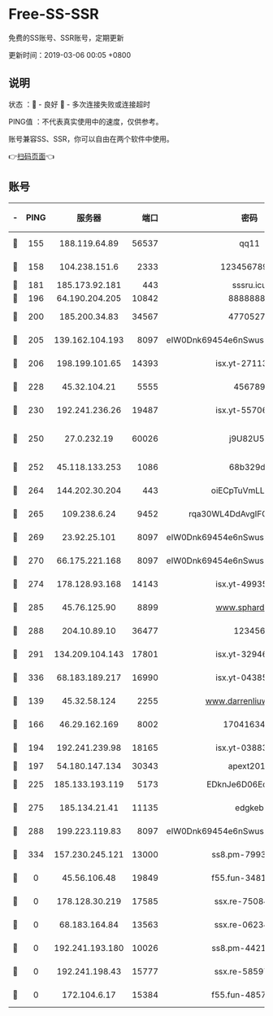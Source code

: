 # Free-SS-SSR

免费的SS账号、SSR账号，定期更新

更新时间：2019-03-06 00:05 +0800

## 说明

状态     ：🙂 - 良好 🙁 - 多次连接失败或连接超时

PING值   ：不代表真实使用中的速度，仅供参考。

账号兼容SS、SSR，你可以自由在两个软件中使用。

👉[扫码页面](https://liesauer.github.io/free-ss-ssr.github.io/)👈

## 账号

|-|PING|服务器|端口|密码|加密方式|区域|
|:----:|:----:|:-----:|-----:|:----:|:----:|:----:|
|🙂|155|188.119.64.89|56537|qq11|aes-256-cfb|RU|
|🙂|158|104.238.151.6|2333|12345678900|aes-256-cfb|JP|
|🙂|181|185.173.92.181|443|sssru.icu|rc4-md5|RU|
|🙂|196|64.190.204.205|10842|88888888|rc4-md5|US|
|🙂|200|185.200.34.83|34567|47705279|aes-256-cfb|US|
|🙂|205|139.162.104.193|8097|eIW0Dnk69454e6nSwuspv9DmS201tQ0D|aes-256-cfb|JP|
|🙂|206|198.199.101.65|14393|isx.yt-27113496|aes-256-cfb|US|
|🙂|228|45.32.104.21|5555|456789|aes-256-cfb|SG|
|🙂|230|192.241.236.26|19487|isx.yt-55706100|aes-256-cfb|US|
|🙂|250|27.0.232.19|60026|j9U82U53|xchacha20-ietf-poly1305|HK|
|🙂|252|45.118.133.253|1086|68b329da|aes-256-cfb|SG|
|🙂|264|144.202.30.204|443|oiECpTuVmLLxk4Ts|aes-256-cfb|US|
|🙂|265|109.238.6.24|9452|rqa30WL4DdAvgIFG6Fs3znzTa|aes-256-cfb|FR|
|🙂|269|23.92.25.101|8097|eIW0Dnk69454e6nSwuspv9DmS201tQ0D|aes-256-cfb|US|
|🙂|270|66.175.221.168|8097|eIW0Dnk69454e6nSwuspv9DmS201tQ0D|aes-256-cfb|US|
|🙂|274|178.128.93.168|14143|isx.yt-49935432|aes-256-cfb|SG|
|🙂|285|45.76.125.90|8899|www.sphard.com|aes-256-cfb|JP|
|🙂|288|204.10.89.10|36477|123456|aes-256-cfb|US|
|🙂|291|134.209.104.143|17801|isx.yt-32946841|aes-256-cfb|SG|
|🙂|336|68.183.189.217|16990|isx.yt-04385835|aes-256-cfb|SG|
|🙂|139|45.32.58.124|2255|www.darrenliuwei.com|aes-256-cfb|JP|
|🙂|166|46.29.162.169|8002|1704163453|aes-256-cfb|RU|
|🙂|194|192.241.239.98|18165|isx.yt-03883101|aes-256-cfb|US|
|🙂|197|54.180.147.134|30343|apext2019|chacha20|KR|
|🙂|225|185.133.193.119|5173|EDknJe6D06EoWDaw|aes-256-cfb|US|
|🙂|275|185.134.21.41|11135|edgkeb|aes-256-cfb|GB|
|🙂|288|199.223.119.83|8097|eIW0Dnk69454e6nSwuspv9DmS201tQ0D|aes-256-cfb|US|
|🙂|334|157.230.245.121|13000|ss8.pm-79933809|aes-256-cfb|SG|
|🙁|0|45.56.106.48|19849|f55.fun-34811543|aes-256-cfb|US|
|🙁|0|178.128.30.219|17585|ssx.re-75084911|aes-256-cfb|SG|
|🙁|0|68.183.164.84|13563|ssx.re-06234172|aes-256-cfb|US|
|🙁|0|192.241.193.180|10026|ss8.pm-44218245|aes-256-cfb|US|
|🙁|0|192.241.198.43|15777|ssx.re-58597661|aes-256-cfb|US|
|🙁|0|172.104.6.17|15384|f55.fun-48571850|aes-256-cfb|US|
